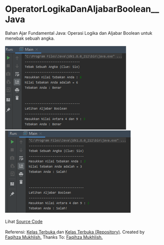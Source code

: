 # OperatorLogikaDanAljabarBoolean__Java
Bahan Ajar Fundamental Java: Operasi Logika dan Aljabar Boolean untuk menebak sebuah angka.<br><br>
<img src="https://github.com/RizkyKhapidsyah/OperatorLogikaDanAljabarBoolean__Java/blob/master/results/Capture001.PNG">
<img src="https://github.com/RizkyKhapidsyah/OperatorLogikaDanAljabarBoolean__Java/blob/master/results/Capture002.PNG"><br><br>
Lihat <a href="https://github.com/RizkyKhapidsyah/OperatorLogikaDanAljabarBoolean__Java/tree/master/src/com/rizkykhapidsyah">Source Code</a><br><br>
Referensi: <a href="https://www.youtube.com/user/faqihzamukhlish"> Kelas Terbuka </a> dan <a href="https://github.com/kelasterbuka"> Kelas Terbuka (Repository)</a>. Created by <a href="https://github.com/faqihza">Faqihza Mukhlish.</a> Thanks To: <a href="https://www.youtube.com/channel/UCRGHjysoCemh4y7tCJQs30w/about">Faqihza Mukhlish.</a>

